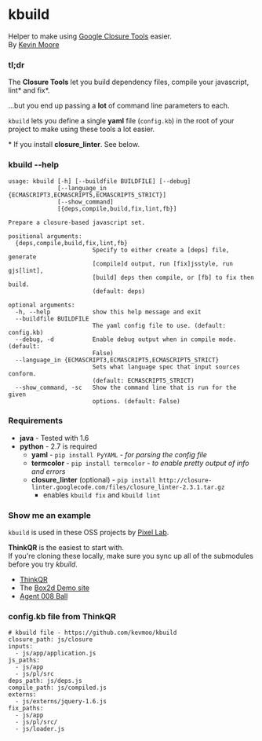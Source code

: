 # kbuild

Helper to make using [Google Closure Tools](http://code.google.com/closure/) easier.  
By [Kevin Moore](http://j832.com)

### tl;dr

The **Closure Tools** let you build dependency files, compile your javascript, lint\* and fix\*.

...but you end up passing a **lot** of command line parameters to each.

`kbuild` lets you define a single **yaml** file (`config.kb`) in the root of your project to make using these tools a lot easier.

\* If you install **closure_linter**. See below.

### kbuild --help

    usage: kbuild [-h] [--buildfile BUILDFILE] [--debug]
                  [--language_in {ECMASCRIPT3,ECMASCRIPT5,ECMASCRIPT5_STRICT}]
                  [--show_command]
                  [{deps,compile,build,fix,lint,fb}]

    Prepare a closure-based javascript set.

    positional arguments:
      {deps,compile,build,fix,lint,fb}
                            Specify to either create a [deps] file, generate
                            [compile]d output, run [fix]jsstyle, run gjs[lint],
                            [build] deps then compile, or [fb] to fix then build.
                            (default: deps)

    optional arguments:
      -h, --help            show this help message and exit
      --buildfile BUILDFILE
                            The yaml config file to use. (default: config.kb)
      --debug, -d           Enable debug output when in compile mode. (default:
                            False)
      --language_in {ECMASCRIPT3,ECMASCRIPT5,ECMASCRIPT5_STRICT}
                            Sets what language spec that input sources conform.
                            (default: ECMASCRIPT5_STRICT)
      --show_command, -sc   Show the command line that is run for the given
                            options. (default: False)

### Requirements

* **java** - Tested with 1.6
* **python** - 2.7 is required
    * **yaml** - `pip install PyYAML` - *for parsing the config file*
    * **termcolor** - `pip install termcolor` - *to enable pretty output of info and errors*
    * **closure_linter** (optional) - `pip install http://closure-linter.googlecode.com/files/closure_linter-2.3.1.tar.gz`
        * enables `kbuild fix` and `kbuild lint`

### Show me an example

`kbuild` is used in these OSS projects by [Pixel Lab](http://thinkpixellab.com).

**ThinkQR** is the easiest to start with.  
If you're cloning these locally, make sure you sync up all of the submodules before you try _kbuild_.

* [ThinkQR](https://github.com/thinkpixellab/thinkqr)
* The [Box2d Demo site](https://github.com/thinkpixellab/box2dWeb)
* [Agent 008 Ball](https://github.com/thinkpixellab/agent8ball)

### config.kb file from ThinkQR

    # kbuild file - https://github.com/kevmoo/kbuild
    closure_path: js/closure
    inputs:
      - js/app/application.js
    js_paths:
      - js/app
      - js/pl/src
    deps_path: js/deps.js
    compile_path: js/compiled.js
    externs:
      - js/externs/jquery-1.6.js
    fix_paths:
      - js/app
      - js/pl/src/
      - js/loader.js

